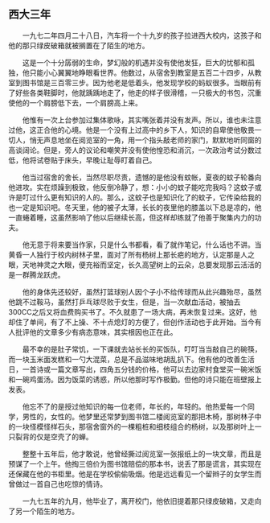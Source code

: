   

## 西大三年

　　一九七二年四月二十八日，汽车将一个十九岁的孩子拉进西大校内，这孩子和他的那只绿皮破箱就被搁置在了陌生的地方。

　　这是一个十分孱弱的生命，梦幻般的机遇并没有使他发狂，巨大的忧郁和孤独，他只能小心翼翼地睁眼看世界。他数过，从宿舍到教室是五百二十四步，从教室到图书馆是三百零三步。因为他老是低着头，他发现学校的蚂蚁很多。当眼前有了好些各类鞋脚时，他就踽踽地走了，他走的样子很滑稽，一只极大的书包，沉重使他的一个肩膀低下去，一个肩膀高上来。

　　他惟有一次上台参加过集体歌咏，其实嘴张着并没有发声。所以，谁也未注意过他，这正合他的心境。他是一个没有上过高中的乡下人，知识的自卑使他敬畏一切人，悄无声息地坐在阅览室的一角，用一个指头敲老师的家门，默默地听同窗的高谈阔论。但是，旁人的议论和嘲笑并没有使他惶恐和消沉，一次政治考试分数过低，他将试卷贴于床头，早晚让耻辱盯着自己。

　　他当过宿舍的舍长，当然尽职尽责，遗憾的是他没有蚊帐，夏夜的蚊子轮番向他进攻。实在烦躁到极致，他反倒冷静了，想：小小的蚊子能吃完我吗？这蚊子或许是叮过什么更有知识的人的。那么，这蚊子也是知识化了的蚊子，它传染给我的也一定是知识吧。冬天里，他的被子太薄，长长的夜里他的膝盖以下总是凉的，他一直蜷着睡，这虽然影响了他以后继续长高，但这样却练就了他善于聚集内力的功夫。

　　他无意于将来要当作家，只是什么书都看，看了就作笔记，什么话也不讲。当黄昏一人独行于校内树林子里，面对了所有杨树上那长疤的地方，认定那是人之眼，天地神灵之大眼，便充裕而坚定，长久高望树上的云朵，总要发现那云活活的是一群腾龙跃虎。

　　他的身体先还较好，虽然打篮球别人因个子小不给传球而从此兴趣殆尽，虽然他跳不过鞍马，虽然打乒乓球尽败于女生，但是，当一次献血活动，被抽去300CC之后又将血费购买书了。不久就患了一场大病，再未恢复过来。这好，他却住了单间，有了不上操、不十点熄灯的方便了，但创作活动也于此开始。当今有人批评他的文章多少有病态意味，其实根因也正在此。

　　最不幸的是肚子常饥，一下课就去站长长的买饭队，叮叮当当敲自己的碗筷，而一块玉米面发糕和一勺大混菜，总是不品滋味地胡乱扒下。他有他的改善生活日，一首诗或一篇文章写出，四角五分钱的价格，他可以去边家村食堂买一碗米饭和一碗鸡蛋汤。因为饭菜的诱惑，所以他那时写作极勤。但他的诗只能在班壁报上发表。

　　他忘不了的是授过他知识的每一位老师，年长的，年轻的。他热爱每一个同学，男性的，女性的。他梦里还常梦到图书馆二楼阅览室的那把木椅，那树林子中的一块怪模怪样石头，那宿舍窗外的一棵粗桩和细枝组合的杨树，以及那树叶上一只裂背的仅是空壳了的蝉。

　　整整十五年后，他才敢说，他曾经撕过阅览室一张报纸上的一块文章，而且是预谋了一个上午。他掏三倍价为图书馆赔偿的那本书，说丢了那是谎言，其实现在还保藏在他的书柜里。他是在学校偷偷吸烟。他是远远看见一个留辫子的女学生而曾做过一首自己也吃惊的情诗。

　　一九七五年的九月，他毕业了，离开校门，他依旧提着那只绿皮破箱，又走向了另一个陌生的地方。